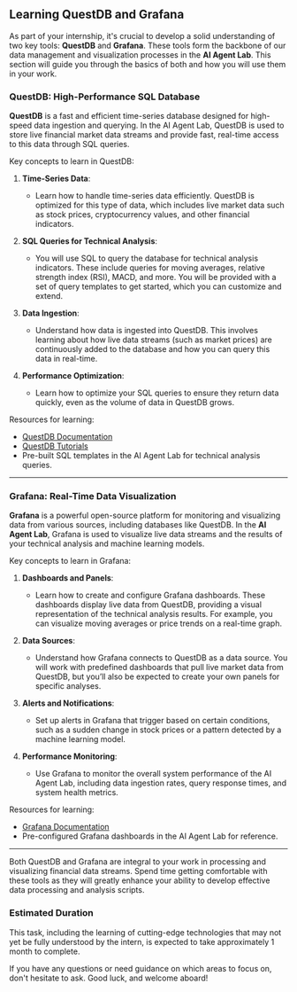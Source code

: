 ## Learning QuestDB and Grafana

As part of your internship, it's crucial to develop a solid understanding of two key tools: **QuestDB** and **Grafana**. These tools form the backbone of our data management and visualization processes in the **AI Agent Lab**. This section will guide you through the basics of both and how you will use them in your work.

### QuestDB: High-Performance SQL Database

**QuestDB** is a fast and efficient time-series database designed for high-speed data ingestion and querying. In the AI Agent Lab, QuestDB is used to store live financial market data streams and provide fast, real-time access to this data through SQL queries.

Key concepts to learn in QuestDB:

1. **Time-Series Data**:
   - Learn how to handle time-series data efficiently. QuestDB is optimized for this type of data, which includes live market data such as stock prices, cryptocurrency values, and other financial indicators.
   
2. **SQL Queries for Technical Analysis**:
   - You will use SQL to query the database for technical analysis indicators. These include queries for moving averages, relative strength index (RSI), MACD, and more. You will be provided with a set of query templates to get started, which you can customize and extend.
   
3. **Data Ingestion**:
   - Understand how data is ingested into QuestDB. This involves learning about how live data streams (such as market prices) are continuously added to the database and how you can query this data in real-time.

4. **Performance Optimization**:
   - Learn how to optimize your SQL queries to ensure they return data quickly, even as the volume of data in QuestDB grows.

Resources for learning:
- [QuestDB Documentation](https://questdb.io/docs/)
- [QuestDB Tutorials](https://questdb.io/blog/tags/tutorial/)
- Pre-built SQL templates in the AI Agent Lab for technical analysis queries.

---

### Grafana: Real-Time Data Visualization

**Grafana** is a powerful open-source platform for monitoring and visualizing data from various sources, including databases like QuestDB. In the **AI Agent Lab**, Grafana is used to visualize live data streams and the results of your technical analysis and machine learning models.

Key concepts to learn in Grafana:

1. **Dashboards and Panels**:
   - Learn how to create and configure Grafana dashboards. These dashboards display live data from QuestDB, providing a visual representation of the technical analysis results. For example, you can visualize moving averages or price trends on a real-time graph.
   
2. **Data Sources**:
   - Understand how Grafana connects to QuestDB as a data source. You will work with predefined dashboards that pull live market data from QuestDB, but you’ll also be expected to create your own panels for specific analyses.
   
3. **Alerts and Notifications**:
   - Set up alerts in Grafana that trigger based on certain conditions, such as a sudden change in stock prices or a pattern detected by a machine learning model.
   
4. **Performance Monitoring**:
   - Use Grafana to monitor the overall system performance of the AI Agent Lab, including data ingestion rates, query response times, and system health metrics.

Resources for learning:
- [Grafana Documentation](https://grafana.com/docs/)
- Pre-configured Grafana dashboards in the AI Agent Lab for reference.

---

Both QuestDB and Grafana are integral to your work in processing and visualizing financial data streams. Spend time getting comfortable with these tools as they will greatly enhance your ability to develop effective data processing and analysis scripts.


### Estimated Duration

This task, including the learning of cutting-edge technologies that may not yet be fully understood by the intern, is expected to take approximately 1 month to complete.

If you have any questions or need guidance on which areas to focus on, don't hesitate to ask. Good luck, and welcome aboard!